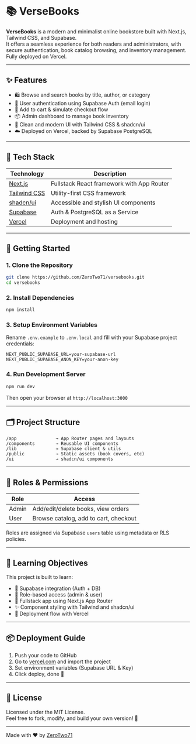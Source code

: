 # 📚 VerseBooks

**VerseBooks** is a modern and minimalist online bookstore built with Next.js, Tailwind CSS, and Supabase.  
It offers a seamless experience for both readers and administrators, with secure authentication, book catalog browsing, and inventory management. Fully deployed on Vercel.

---

## ✨ Features

- 🛍️ Browse and search books by title, author, or category  
- 🔐 User authentication using Supabase Auth (email login)  
- 🛒 Add to cart & simulate checkout flow  
- 📦 Admin dashboard to manage book inventory  
- 🌙 Clean and modern UI with Tailwind CSS & shadcn/ui  
- ☁️ Deployed on Vercel, backed by Supabase PostgreSQL  

---

## 🧱 Tech Stack

| Technology        | Description                          |
|-------------------|--------------------------------------|
| [Next.js](https://nextjs.org)          | Fullstack React framework with App Router |
| [Tailwind CSS](https://tailwindcss.com) | Utility-first CSS framework                |
| [shadcn/ui](https://ui.shadcn.com/)    | Accessible and stylish UI components       |
| [Supabase](https://supabase.com)       | Auth & PostgreSQL as a Service             |
| [Vercel](https://vercel.com)           | Deployment and hosting                     |

---

## 🚀 Getting Started

### 1. Clone the Repository

```bash
git clone https://github.com/ZeroTwo71/versebooks.git
cd versebooks
```

### 2. Install Dependencies

```bash
npm install
```

### 3. Setup Environment Variables

Rename `.env.example` to `.env.local` and fill with your Supabase project credentials:

```env
NEXT_PUBLIC_SUPABASE_URL=your-supabase-url
NEXT_PUBLIC_SUPABASE_ANON_KEY=your-anon-key
```

### 4. Run Development Server

```bash
npm run dev
```

Then open your browser at `http://localhost:3000`

---

## 🗂️ Project Structure

```
/app               → App Router pages and layouts
/components        → Reusable UI components
/lib               → Supabase client & utils
/public            → Static assets (book covers, etc)
/ui                → shadcn/ui components
```

---

## 🔐 Roles & Permissions

| Role   | Access                                   |
|--------|------------------------------------------|
| Admin  | Add/edit/delete books, view orders       |
| User   | Browse catalog, add to cart, checkout    |

Roles are assigned via Supabase `users` table using metadata or RLS policies.

---

## 🧠 Learning Objectives

This project is built to learn:

- 🔗 Supabase integration (Auth + DB)  
- 🧠 Role-based access (admin & user)  
- 🧩 Fullstack app using Next.js App Router  
- ✨ Component styling with Tailwind and shadcn/ui  
- 🚀 Deployment flow with Vercel  

---

## 📦 Deployment Guide

1. Push your code to GitHub  
2. Go to [vercel.com](https://vercel.com) and import the project  
3. Set environment variables (Supabase URL & Key)  
4. Click deploy, done 🎉  

---

## 📄 License

Licensed under the MIT License.  
Feel free to fork, modify, and build your own version! 🚀

---

Made with ❤️ by [ZeroTwo71](https://github.com/ZeroTwo71)
